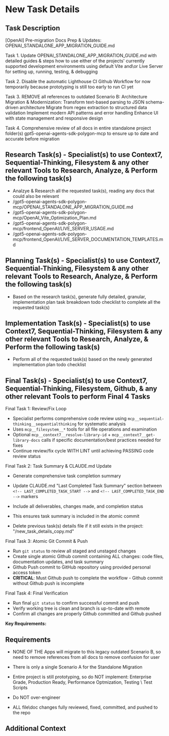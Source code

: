 # New Task Details

## Task Description

[OpenAI] Pre-migration Docs Prep & Updates: OPENAI_STANDALONE_APP_MIGRATION_GUIDE.md

Task 1. Update OPENAI_STANDALONE_APP_MIGRATION_GUIDE.md with detailed guides & steps how to use either of the projects' currently supported development environments using default Vite and\or Live Server for setting up, running, testing, & debugging

Task 2. Disable the automatic Lighthouse CI Github Workflow for now temporarily because prototyping is still too early to run CI yet

Task 3. REMOVE all references to outdated Scenario B: Architecture Migration & Modernization:
Transform text-based parsing to JSON schema-driven architecture
Migrate from regex extraction to structured data validation
Implement modern API patterns and error handling
Enhance UI with state management and responsive design

Task 4. Comprehensive review of all docs in entire standalone project folder(s) gpt5-openai-agents-sdk-polygon-mcp to ensure up to date and accurate before migration

## Research Task(s) - Specialist(s) to use Context7, Sequential-Thinking, Filesystem & any other relevant Tools to Research, Analyze, & Perform the following task(s)

- Analzye & Research all the requested task(s), reading any docs that could also be relevant
- /gpt5-openai-agents-sdk-polygon-mcp/OPENAI_STANDALONE_APP_MIGRATION_GUIDE.md
- /gpt5-openai-agents-sdk-polygon-mcp/OpenAI_Vite_Optimization_Plan.md
- /gpt5-openai-agents-sdk-polygon-mcp/frontend_OpenAI/LIVE_SERVER_USAGE.md
- /gpt5-openai-agents-sdk-polygon-mcp/frontend_OpenAI/LIVE_SERVER_DOCUMENTATION_TEMPLATES.md

## Planning Task(s) - Specialist(s) to use Context7, Sequential-Thinking, Filesystem & any other relevant Tools to Research, Analyze, & Perform the following task(s)

- Based on the research task(s), generate fully detailed, granular, implementation plan task breakdown todo checklist to complete all the requested task(s)

## Implementation Task(s) - Specialist(s) to use Context7, Sequential-Thinking, Filesystem & any other relevant Tools to Research, Analyze, & Perform the following task(s)

- Perform all of the requested task(s) based on the newly generated implementation plan todo checklist

## Final Task(s) - Specialist(s) to use Context7, Sequential-Thinking, Filesystem, Github, & any other relevant Tools to perform Final 4 Tasks

Final Task 1: Review/Fix Loop

- Specialist performs comprehensive code review using `mcp__sequential-thinking__sequentialthinking` for systematic analysis
- Uses `mcp__filesystem__*` tools for all file operations and examination
- Optional `mcp__context7__resolve-library-id` + `mcp__context7__get-library-docs` calls if specific documentation/best practices needed for fixes
- Continue review/fix cycle WITH LINT until achieving PASSING code review status

Final Task 2: Task Summary & CLAUDE.md Update

- Generate comprehensive task completion summary
- Update CLAUDE.md "Last Completed Task Summary" section between `<!-- LAST_COMPLETED_TASK_START -->` and `<!-- LAST_COMPLETED_TASK_END -->` markers
- Include all deliverables, changes made, and completion status
- This ensures task summary is included in the atomic commit

- Delete previous task(s) details file if it still exists in the project: "/new_task_details_copy.md"

Final Task 3: Atomic Git Commit & Push

- Run `git status` to review all staged and unstaged changes
- Create single atomic Github commit containing ALL changes: code files, documentation updates, and task summary
- Github Push commit to GitHub repository using provided personal access token
- **CRITICAL**: Must Github push to complete the workflow - Github commit without Github push is incomplete

Final Task 4: Final Verification

- Run final `git status` to confirm successful commit and push
- Verify working tree is clean and branch is up-to-date with remote
- Confirm all changes are properly Github committed and Github pushed

**Key Requirements:**

## Requirements

- NONE OF THE Apps will migrate to this legacy outdated Scenario B, so need to remove references from all docs to remove confusion for user
- There is only a single Scenario A for the Standalone Migration

- Entire project is still prototyping, so do NOT implement: Enterprise Grade, Production Ready, Performance Optmization, Testing \ Test Scripts
- Do NOT over-engineer
- ALL file\doc changes fully reviewed, fixed, committed, and pushed to the repo

## Additional Context
